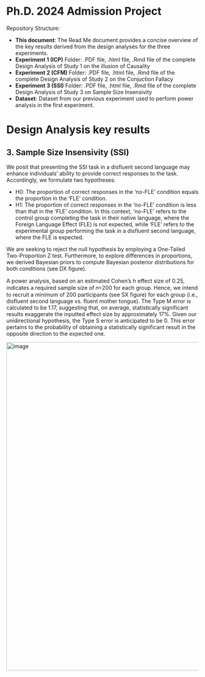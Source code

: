 # Ph.D. 2024 Admission Project

Repository Structure:

* **This document**: The Read Me document provides a concise overview of the key results derived from the design analyses for the three experiments.
*  **Experiment 1 (ICP)** Folder: .PDF file, .html file, .Rmd file of the complete Design Analysis of Study 1 on the illusion of Causality
*  **Experiment 2 (CFM)** Folder: .PDF file, .html file, .Rmd file of the complete Design Analysis of Study 2 on the Conjuction Fallacy
*  **Experiment 3 (SSI)** Folder: .PDF file, .html file, .Rmd file of the complete Design Analysis of Study 3 on Sample Size Insensivity
* **Dataset**: Dataset from our previous experiment used to perform power analysis in the first experiment.

# Design Analysis key results

## 3. Sample Size Insensivity (SSI)

We posit that presenting the SSI task in a disfluent second language may enhance individuals’ ability to provide correct responses to the task. Accordingly, we formulate two hypotheses:

* H0: The proportion of correct responses in the ‘no-FLE’ condition equals the proportion in the ‘FLE’ condition.
* H1: The proportion of correct responses in the ‘no-FLE’ condition is less than that in the ‘FLE’ condition.
In this context, ‘no-FLE’ refers to the control group completing the task in their native language, where the Foreign Language Effect (FLE) is not expected, while ‘FLE’ refers to the experimental group performing the task in a disfluent second language, where the FLE is expected.

We are seeking to reject the null hypothesis by employing a One-Tailed Two-Proportion Z test. Furthermore, to explore differences in proportions, we derived Bayesian priors to compute Bayesian posterior distributions for both conditions (see DX figure).

A power analysis, based on an estimated Cohen’s ℎ effect size of 0.25, indicates a required sample size of 𝑛=200 for each group. Hence, we intend to recruit a minimum of 200 participants (see SX figure) for each group (i.e., disfluent second language vs. fluent mother tongue). The Type M error is calculated to be 1.17, suggesting that, on average, statistically significant results exaggerate the inputted effect size by approximately 17%. Given our unidirectional hypothesis, the Type S error is anticipated to be 0. This error pertains to the probability of obtaining a statistically significant result in the opposite direction to the expected one.

<img width="859" alt="image" src="https://github.com/StefanoDallaBona/Ph.D.2024AdmissionProject/assets/145267546/f90dafd0-9394-45ac-baad-d3a96c303a39">

